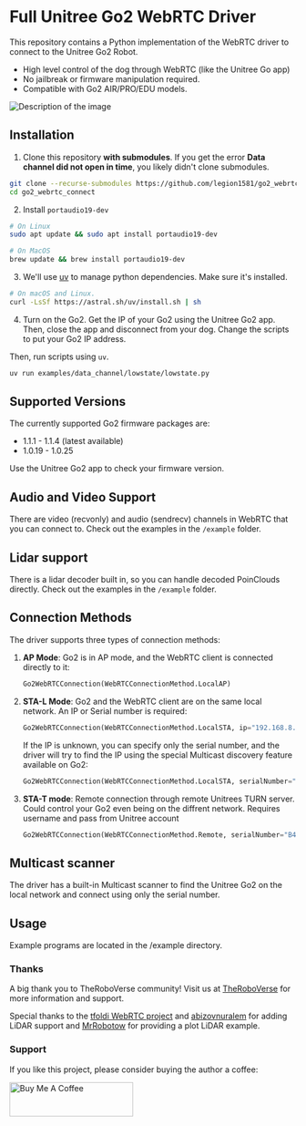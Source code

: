 # Full Unitree Go2 WebRTC Driver

This repository contains a Python implementation of the WebRTC driver to connect to the Unitree Go2 Robot.

- High level control of the dog through WebRTC (like the Unitree Go app)
- No jailbreak or firmware manipulation required.
- Compatible with Go2 AIR/PRO/EDU models.

![Description of the image](./images/screenshot_1.png)

## Installation

1. Clone this repository **with submodules**. If you get the error **Data channel did not open in time**, you likely didn't clone submodules.

```bash
git clone --recurse-submodules https://github.com/legion1581/go2_webrtc_connect.git
cd go2_webrtc_connect
```

2. Install `portaudio19-dev`

```bash
# On Linux
sudo apt update && sudo apt install portaudio19-dev
```

```bash
# On MacOS
brew update && brew install portaudio19-dev
```

3. We'll use [uv](https://github.com/astral-sh/uv) to manage python dependencies. Make sure it's installed.

```bash
# On macOS and Linux.
curl -LsSf https://astral.sh/uv/install.sh | sh
```

4. Turn on the Go2. Get the IP of your Go2 using the Unitree Go2 app. Then, close the app and disconnect from your dog. Change the scripts to put your Go2 IP address.

Then, run scripts using `uv`.

```bash
uv run examples/data_channel/lowstate/lowstate.py
```

## Supported Versions

The currently supported Go2 firmware packages are:

- 1.1.1 - 1.1.4 (latest available)
- 1.0.19 - 1.0.25

Use the Unitree Go2 app to check your firmware version.

## Audio and Video Support

There are video (recvonly) and audio (sendrecv) channels in WebRTC that you can connect to. Check out the examples in the `/example` folder.

## Lidar support

There is a lidar decoder built in, so you can handle decoded PoinClouds directly. Check out the examples in the `/example` folder.

## Connection Methods

The driver supports three types of connection methods:

1. **AP Mode**: Go2 is in AP mode, and the WebRTC client is connected directly to it:

   ```python
   Go2WebRTCConnection(WebRTCConnectionMethod.LocalAP)
   ```

2. **STA-L Mode**: Go2 and the WebRTC client are on the same local network. An IP or Serial number is required:

   ```python
   Go2WebRTCConnection(WebRTCConnectionMethod.LocalSTA, ip="192.168.8.181")
   ```

   If the IP is unknown, you can specify only the serial number, and the driver will try to find the IP using the special Multicast discovery feature available on Go2:

   ```python
   Go2WebRTCConnection(WebRTCConnectionMethod.LocalSTA, serialNumber="B42D2000XXXXXXXX")
   ```

3. **STA-T mode**: Remote connection through remote Unitrees TURN server. Could control your Go2 even being on the diffrent network. Requires username and pass from Unitree account

   ```python
   Go2WebRTCConnection(WebRTCConnectionMethod.Remote, serialNumber="B42D2000XXXXXXXX", username="email@gmail.com", password="pass")
   ```

## Multicast scanner

The driver has a built-in Multicast scanner to find the Unitree Go2 on the local network and connect using only the serial number.

## Usage

Example programs are located in the /example directory.

### Thanks

A big thank you to TheRoboVerse community! Visit us at [TheRoboVerse](https://theroboverse.com) for more information and support.

Special thanks to the [tfoldi WebRTC project](https://github.com/tfoldi/go2-webrtc) and [abizovnuralem](https://github.com/abizovnuralem) for adding LiDAR support and [MrRobotow](https://github.com/MrRobotoW) for providing a plot LiDAR example.

### Support

If you like this project, please consider buying the author a coffee:

<a href="https://www.buymeacoffee.com/legion1581" target="_blank"><img src="https://cdn.buymeacoffee.com/buttons/v2/default-yellow.png" alt="Buy Me A Coffee" style="height: 60px !important;width: 217px !important;" ></a>
